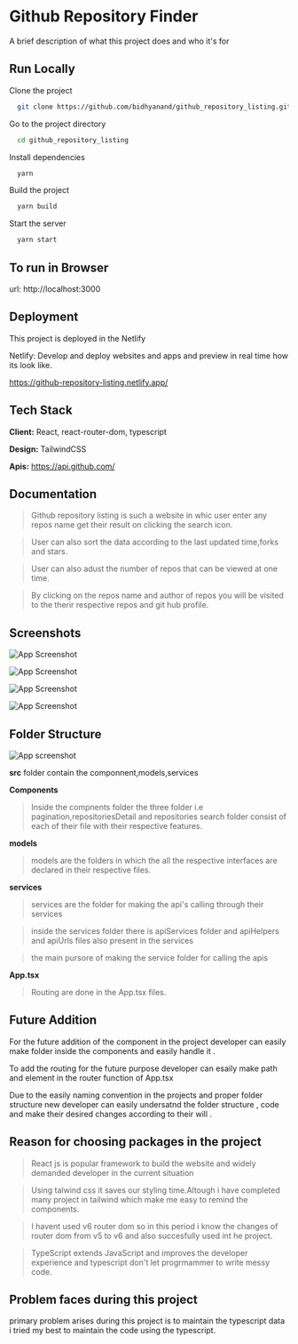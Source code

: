 

# Github Repository Finder

A brief description of what this project does and who it's for


## Run Locally

Clone the project

```bash
  git clone https://github.com/bidhyanand/github_repository_listing.git
```

Go to the project directory

```bash
  cd github_repository_listing
```

Install dependencies

```bash
  yarn
```
Build the project

```bash
  yarn build
```

Start the server

```bash
  yarn start
```


## To run in Browser

url: http://localhost:3000
## Deployment

This project is deployed in the Netlify

Netlify: Develop and deploy websites and apps and preview in real time how its look like.

https://github-repository-listing.netlify.app/


## Tech Stack

**Client:** React, react-router-dom, typescript

**Design:** TailwindCSS

**Apis:** https://api.github.com/




## Documentation

> Github repository listing is such a website in whic user enter any repos name get their result on clicking the search icon.

>User can also sort the data according to the last updated time,forks and stars.

> User can also adust the number of repos that can be viewed at one time.

>By clicking on the repos name and author of repos you will be visited to the therir respective repos and git hub profile.


## Screenshots


![App Screenshot](https://res.cloudinary.com/dhxccll9e/image/upload/v1673426830/scrrenshots/Screenshot_2023-01-11_at_14.26.55_a5vtbn.png)

![App Screenshot](https://res.cloudinary.com/dhxccll9e/image/upload/v1673426853/scrrenshots/Screenshot_2023-01-11_at_14.27.32_ft5sf0.png)


![App Screenshot](https://res.cloudinary.com/dhxccll9e/image/upload/v1673426846/scrrenshots/Screenshot_2023-01-11_at_14.30.06_urlmbf.png)

![App Screenshot](https://res.cloudinary.com/dhxccll9e/image/upload/v1673426846/scrrenshots/Screenshot_2023-01-11_at_14.28.06_bpegbs.png)



##  Folder Structure 


![App screenshot](https://res.cloudinary.com/dhxccll9e/image/upload/v1673427183/scrrenshots/Screenshot_2023-01-11_at_14.37.35_rsqgga.png)

**src** folder contain the componnent,models,services

**Components**
>Inside the compnents folder the three folder i.e pagination,repositoriesDetail and repositories search folder consist of each of their file with their respective features.

**models**

>models are the folders in which the all the respective interfaces are declared in their respective files.

**services**

>services are the folder for making the api's calling through their services

>inside the services folder there is apiServices folder and apiHelpers and apiUrls files also present in the services

>the main pursore of making the service folder for calling the apis

**App.tsx**

>Routing are done in the App.tsx files.







## Future Addition

For the future addition of the component in the project developer can easily make folder inside the components and easily handle it .

To add the routing for the future purpose developer can esaily make path and element in the router function of App.tsx

Due to the easily naming convention in the projects and proper folder structure new developer can easily undersatnd the folder structure , code and make their desired changes according to their will .
## Reason for choosing packages in the project

>React js is popular framework to build the website and widely demanded developer in the current situation

>Using talwind css it saves our styling time.Altough i have completed many project in tailwind which make me easy to remind the components.

>I havent used v6 router dom so in this period i know the changes of router dom from v5 to v6 and also succesfully used int he project.

>TypeScript extends JavaScript and improves the developer experience and typescript don't let progrmammer to write messy code.
## Problem faces during this project

primary problem arises during this project is to maintain the typescript data i tried my best to maintain the code using the typescript.